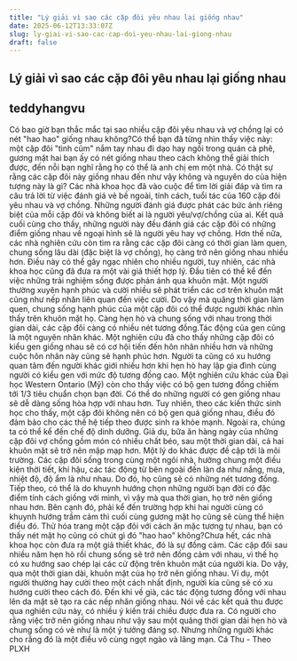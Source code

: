 ```yaml
---
title: "Lý giải vì sao các cặp đôi yêu nhau lại giống nhau"
date: 2025-06-12T13:33:07Z
slug: ly-giai-vi-sao-cac-cap-doi-yeu-nhau-lai-giong-nhau
draft: false
---
```


## Lý giải vì sao các cặp đôi yêu nhau lại giống nhau

## teddyhangvu

Có bao giờ bạn thắc mắc tại sao nhiều cặp đôi yêu nhau và vợ chồng lại có nét "hao hao" giống nhau không?​Có thể bạn đã từng nhìn thấy việc này: một cặp đôi "tình củm" nắm tay nhau đi dạo hay ngồi trong quán cà phê, gương mặt hai bạn ấy có nét giống nhau theo cách không thể giải thích được, đến nỗi bạn nghĩ rằng họ có thể là anh chị em một nhà. Có thật sự rằng các cặp đôi này giống nhau đến như vậy không và nguyên do của hiện tượng này là gì?
​Các nhà khoa học đã vào cuộc để tìm lời giải đáp và tìm ra câu trả lời từ việc đánh giá vẻ bề ngoài, tính cách, tuổi tác của 160 cặp đôi yêu nhau và vợ chồng. Những người đánh giá được phát các bức ảnh riêng biệt của mỗi cặp đôi và không biết ai là người yêu/vợ/chồng của ai. Kết quả cuối cùng cho thấy, những người này đều đánh giá các cặp đôi có những điểm giống nhau về ngoại hình sẽ là người yêu hay vợ chồng. Hơn thế nữa, các nhà nghiên cứu còn tìm ra rằng các cặp đôi càng có thời gian làm quen, chung sống lâu dài (đặc biệt là vợ chồng), họ càng trở nên giống nhau nhiều hơn.
Điều này có thể gây ngạc nhiên cho nhiều người, tuy nhiên, các nhà khoa học cũng đã đưa ra một vài giả thiết hợp lý. Đầu tiên có thể kể đến việc những trải nghiệm sống được phản ánh qua khuôn mặt. Một người thường xuyên hạnh phúc và cười nhiều sẽ phát triển các cơ trên khuôn mặt cũng như nếp nhăn liên quan đến việc cười. Do vậy mà quãng thời gian làm quen, chung sống hạnh phúc của một cặp đôi có thể được người khác nhìn thấy trên khuôn mặt họ.
​Càng hẹn hò và chung sống với nhau trong thời gian dài, các cặp đôi càng có nhiều nét tương đồng.​Tác động của gen cũng là một nguyên nhân khác. Một nghiên cứu đã cho thấy những cặp đôi có kiểu gen giống nhau sẽ có cơ hội tiến đến hôn nhân nhiều hơn và những cuộc hôn nhân này cũng sẽ hạnh phúc hơn. Người ta cũng có xu hướng quan tâm đến người khác giới nhiều hơn khi hẹn hò hay lập gia đình cùng người có kiểu gen với mức độ tương đồng cao.
Một nghiên cứu khác của Đại học Western Ontario (Mỹ) còn cho thấy việc có bộ gen tương đồng chiếm tới 1/3 tiêu chuẩn chọn bạn đời. Có thể do những người có gen giống nhau sẽ dễ dàng sống hòa hợp với nhau hơn. Tuy nhiên, theo các kiến thức sinh học cho thấy, một cặp đôi không nên có bộ gen quá giống nhau, điều đó đảm bảo cho các thế hệ tiếp theo được sinh ra khỏe mạnh.
​Ngoài ra, chúng ta có thể kể đến chế độ dinh dưỡng. Giả dụ, bữa ăn hàng ngày của những cặp đôi vợ chồng gồm món có nhiều chất béo, sau một thời gian dài, cả hai khuôn mặt sẽ trở nên mập mạp hơn.
Một lý do khác được đề cập tới là môi trường. Các cặp đôi sống trong cùng một ngôi nhà, hưởng chung một điều kiện thời tiết, khí hậu, các tác động từ bên ngoài đến làn da như nắng, mưa, nhiệt độ, độ ẩm là như nhau. Do đó, họ cũng sẽ có những nét tương đồng.
Tiếp theo, có thể là do khuynh hướng chọn những người bạn đời có đặc điểm tính cách giống với mình, vì vậy mà qua thời gian, họ trở nên giống nhau hơn. Bên cạnh đó, phải kể đến trường hợp khi hai người cùng có khuynh hướng trầm cảm thì cuối cùng gương mặt họ cũng sẽ cùng thể hiện điều đó.
​Thử hóa trang một cặp đôi với cách ăn mặc tương tự nhau, bạn có thấy nét mặt họ cũng có chút gì đó "hao hao" không?​Chưa hết, các nhà khoa học còn đưa ra một giả thiết khác, đó là sự đồng cảm. Các cặp đôi sau nhiều năm hẹn hò rồi chung sống sẽ trở nên đồng cảm với nhau, vì thế họ có xu hướng sao chép lại các cử động trên khuôn mặt của người kia. Do vậy, qua một thời gian dài, khuôn mặt của họ trở nên giống nhau. Ví dụ, một người thường hay cười theo một cách nhất định, người kia cũng sẽ có xu hướng cười theo cách đó. Đến khi về già, các tác động tương đồng với nhau lên da mặt sẽ tạo ra các nếp nhăn giống nhau.
Nói về các kết quả thu được qua nghiên cứu này, có nhiều ý kiến trái chiều được đưa ra. Có người cho rằng việc trở nên giống nhau như vậy sau một quãng thời gian dài hẹn hò và chung sống có vẻ như là một ý tưởng đáng sợ. Nhưng những người khác cho rằng đó là một điều vô cùng ngọt ngào và lãng mạn. ​Cá Thu - Theo PLXH​